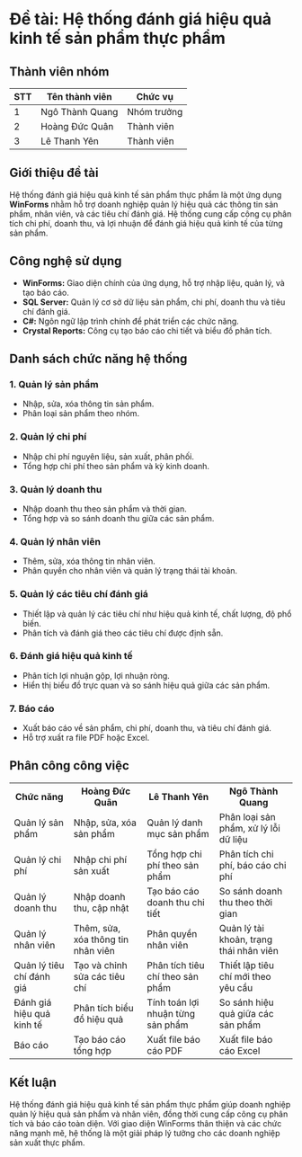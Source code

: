 # Đề tài: Hệ thống đánh giá hiệu quả kinh tế sản phẩm thực phẩm

## Thành viên nhóm
| STT | Tên thành viên     | Chức vụ       |
|-----|--------------------|---------------|
| 1   | Ngô Thành Quang    | Nhóm trưởng   |
| 2   | Hoàng Đức Quân     | Thành viên    |
| 3   | Lê Thanh Yên       | Thành viên    |

## Giới thiệu đề tài
Hệ thống đánh giá hiệu quả kinh tế sản phẩm thực phẩm là một ứng dụng **WinForms** nhằm hỗ trợ doanh nghiệp quản lý hiệu quả các thông tin sản phẩm, nhân viên, và các tiêu chí đánh giá. Hệ thống cung cấp công cụ phân tích chi phí, doanh thu, và lợi nhuận để đánh giá hiệu quả kinh tế của từng sản phẩm.

## Công nghệ sử dụng
- **WinForms:** Giao diện chính của ứng dụng, hỗ trợ nhập liệu, quản lý, và tạo báo cáo.
- **SQL Server:** Quản lý cơ sở dữ liệu sản phẩm, chi phí, doanh thu và tiêu chí đánh giá.
- **C#:** Ngôn ngữ lập trình chính để phát triển các chức năng.
- **Crystal Reports:** Công cụ tạo báo cáo chi tiết và biểu đồ phân tích.

## Danh sách chức năng hệ thống

### 1. Quản lý sản phẩm
- Nhập, sửa, xóa thông tin sản phẩm.
- Phân loại sản phẩm theo nhóm.

### 2. Quản lý chi phí
- Nhập chi phí nguyên liệu, sản xuất, phân phối.
- Tổng hợp chi phí theo sản phẩm và kỳ kinh doanh.

### 3. Quản lý doanh thu
- Nhập doanh thu theo sản phẩm và thời gian.
- Tổng hợp và so sánh doanh thu giữa các sản phẩm.

### 4. Quản lý nhân viên
- Thêm, sửa, xóa thông tin nhân viên.
- Phân quyền cho nhân viên và quản lý trạng thái tài khoản.

### 5. Quản lý các tiêu chí đánh giá
- Thiết lập và quản lý các tiêu chí như hiệu quả kinh tế, chất lượng, độ phổ biến.
- Phân tích và đánh giá theo các tiêu chí được định sẵn.

### 6. Đánh giá hiệu quả kinh tế
- Phân tích lợi nhuận gộp, lợi nhuận ròng.
- Hiển thị biểu đồ trực quan và so sánh hiệu quả giữa các sản phẩm.

### 7. Báo cáo
- Xuất báo cáo về sản phẩm, chi phí, doanh thu, và tiêu chí đánh giá.
- Hỗ trợ xuất ra file PDF hoặc Excel.


<h2>Phân công công việc</h2>
<table>
    <tr>
        <th>Chức năng</th>
        <th>Hoàng Đức Quân</th>
        <th>Lê Thanh Yên</th>
        <th>Ngô Thành Quang</th>
    </tr>
    <tr>
        <td>Quản lý sản phẩm</td>
        <td>Nhập, sửa, xóa sản phẩm</td>
        <td>Quản lý danh mục sản phẩm</td>
        <td>Phân loại sản phẩm, xử lý lỗi dữ liệu</td>
    </tr>
    <tr>
        <td>Quản lý chi phí</td>
        <td>Nhập chi phí sản xuất</td>
        <td>Tổng hợp chi phí theo sản phẩm</td>
        <td>Phân tích chi phí, báo cáo chi phí</td>
    </tr>
    <tr>
        <td>Quản lý doanh thu</td>
        <td>Nhập doanh thu, cập nhật</td>
        <td>Tạo báo cáo doanh thu chi tiết</td>
        <td>So sánh doanh thu theo thời gian</td>
    </tr>
    <tr>
        <td>Quản lý nhân viên</td>
        <td>Thêm, sửa, xóa thông tin nhân viên</td>
        <td>Phân quyền nhân viên</td>
        <td>Quản lý tài khoản, trạng thái nhân viên</td>
    </tr>
    <tr>
        <td>Quản lý tiêu chí đánh giá</td>
        <td>Tạo và chỉnh sửa các tiêu chí</td>
        <td>Phân tích tiêu chí theo sản phẩm</td>
        <td>Thiết lập tiêu chí mới theo yêu cầu</td>
    </tr>
    <tr>
        <td>Đánh giá hiệu quả kinh tế</td>
        <td>Phân tích biểu đồ hiệu quả</td>
        <td>Tính toán lợi nhuận từng sản phẩm</td>
        <td>So sánh hiệu quả giữa các sản phẩm</td>
    </tr>
    <tr>
        <td>Báo cáo</td>
        <td>Tạo báo cáo tổng hợp</td>
        <td>Xuất file báo cáo PDF</td>
        <td>Xuất file báo cáo Excel</td>
    </tr>
</table>

## Kết luận
Hệ thống đánh giá hiệu quả kinh tế sản phẩm thực phẩm giúp doanh nghiệp quản lý hiệu quả sản phẩm và nhân viên, đồng thời cung cấp công cụ phân tích và báo cáo toàn diện. Với giao diện WinForms thân thiện và các chức năng mạnh mẽ, hệ thống là một giải pháp lý tưởng cho các doanh nghiệp sản xuất thực phẩm.
